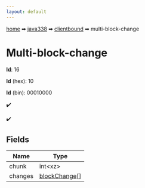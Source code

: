 ```yaml
---
layout: default
---
```


[home](/) ➡ [java338](/protocol/java338) ➡ [clientbound](/protocol/java338/clientbound) ➡ multi-block-change

# Multi-block-change

**Id**: 16

**Id** (hex): 10

**Id** (bin): 00010000

✔️

✔️

## Fields

Name | Type
---|---
chunk | int&lt;xz&gt;
changes | [blockChange](/protocol/java338/types/block-change)[]

